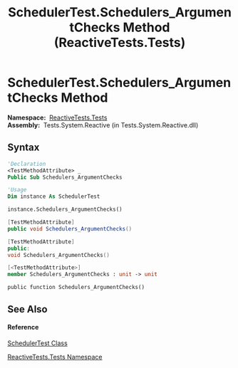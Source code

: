 ﻿---
title: SchedulerTest.Schedulers_ArgumentChecks Method  (ReactiveTests.Tests)
TOCTitle: Schedulers_ArgumentChecks Method
ms:assetid: M:ReactiveTests.Tests.SchedulerTest.Schedulers_ArgumentChecks
ms:mtpsurl: https://msdn.microsoft.com/en-us/library/reactivetests.tests.schedulertest.schedulers_argumentchecks(v=VS.103)
ms:contentKeyID: 36619504
ms.date: 06/28/2011
mtps_version: v=VS.103
f1_keywords:
- ReactiveTests.Tests.SchedulerTest.Schedulers_ArgumentChecks
dev_langs:
- CSharp
- JScript
- VB
- FSharp
- c++
---

# SchedulerTest.Schedulers\_ArgumentChecks Method

**Namespace:**  [ReactiveTests.Tests](hh289046\(v=vs.103\).md)  
**Assembly:**  Tests.System.Reactive (in Tests.System.Reactive.dll)

## Syntax

``` vb
'Declaration
<TestMethodAttribute> _
Public Sub Schedulers_ArgumentChecks
```

``` vb
'Usage
Dim instance As SchedulerTest

instance.Schedulers_ArgumentChecks()
```

``` csharp
[TestMethodAttribute]
public void Schedulers_ArgumentChecks()
```

``` c++
[TestMethodAttribute]
public:
void Schedulers_ArgumentChecks()
```

``` fsharp
[<TestMethodAttribute>]
member Schedulers_ArgumentChecks : unit -> unit 
```

``` jscript
public function Schedulers_ArgumentChecks()
```

## See Also

#### Reference

[SchedulerTest Class](hh303406\(v=vs.103\).md)

[ReactiveTests.Tests Namespace](hh289046\(v=vs.103\).md)

